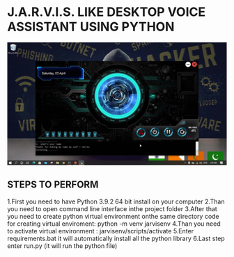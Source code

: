 # J.A.R.V.I.S. LIKE DESKTOP VOICE ASSISTANT USING PYTHON

![](lib/gui.jpg)

## STEPS TO PERFORM
1.First you need to have Python 3.9.2 64 bit install on your computer
2.Than you need to open command line interface inthe project folder
3.After that you need to create python virtual environment onthe same directory
code for creating virtual enviroment: python -m venv jarvisenv
4.Than you need to activate virtual environment : jarvisenv/scripts/activate
5.Enter requirements.bat it will automatically install all the python library
6.Last step enter run.py (it will run the python file)
